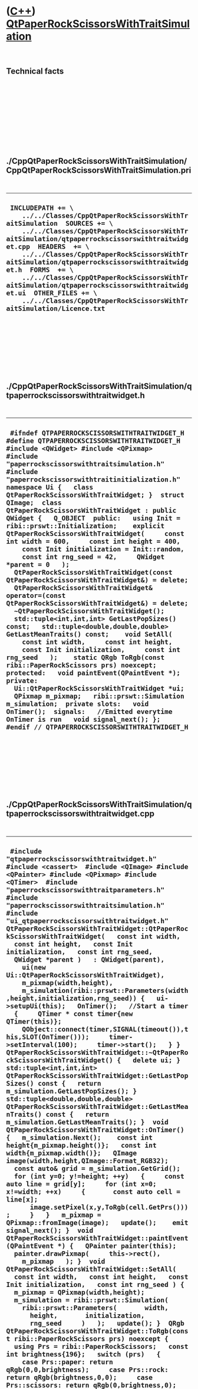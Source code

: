 



 

 

 

 

 

([C++](Cpp.htm)) [QtPaperRockScissorsWithTraitSimulation](CppQtPaperRockScissorsWithTraitSimulation.htm)
========================================================================================================

 

Technical facts
---------------

 

 

 

 

 

 

./CppQtPaperRockScissorsWithTraitSimulation/CppQtPaperRockScissorsWithTraitSimulation.pri
-----------------------------------------------------------------------------------------

 

  ---------------------------------------------------------------------------------------------------------------------------------------------------------------------------------------------------------------------------------------------------------------------------------------------------------------------------------------------------------------------------------------------------------------------------------------------------------------------------------------------------------------------------
  ` INCLUDEPATH += \     ../../Classes/CppQtPaperRockScissorsWithTraitSimulation  SOURCES += \     ../../Classes/CppQtPaperRockScissorsWithTraitSimulation/qtpaperrockscissorswithtraitwidget.cpp  HEADERS  += \     ../../Classes/CppQtPaperRockScissorsWithTraitSimulation/qtpaperrockscissorswithtraitwidget.h  FORMS  += \     ../../Classes/CppQtPaperRockScissorsWithTraitSimulation/qtpaperrockscissorswithtraitwidget.ui  OTHER_FILES += \     ../../Classes/CppQtPaperRockScissorsWithTraitSimulation/Licence.txt`
  ---------------------------------------------------------------------------------------------------------------------------------------------------------------------------------------------------------------------------------------------------------------------------------------------------------------------------------------------------------------------------------------------------------------------------------------------------------------------------------------------------------------------------

 

 

 

 

 

./CppQtPaperRockScissorsWithTraitSimulation/qtpaperrockscissorswithtraitwidget.h
--------------------------------------------------------------------------------

 

  ------------------------------------------------------------------------------------------------------------------------------------------------------------------------------------------------------------------------------------------------------------------------------------------------------------------------------------------------------------------------------------------------------------------------------------------------------------------------------------------------------------------------------------------------------------------------------------------------------------------------------------------------------------------------------------------------------------------------------------------------------------------------------------------------------------------------------------------------------------------------------------------------------------------------------------------------------------------------------------------------------------------------------------------------------------------------------------------------------------------------------------------------------------------------------------------------------------------------------------------------------------------------------------------------------------------------------------------------------------------------------------------------------------------------------------------------------------------------------------------------------------------------------------------------------
  ` #ifndef QTPAPERROCKSCISSORSWITHTRAITWIDGET_H #define QTPAPERROCKSCISSORSWITHTRAITWIDGET_H  #include <QWidget> #include <QPixmap>  #include "paperrockscissorswithtraitsimulation.h" #include "paperrockscissorswithtraitinitialization.h"  namespace Ui {   class QtPaperRockScissorsWithTraitWidget; }  struct QImage;  class QtPaperRockScissorsWithTraitWidget : public QWidget {   Q_OBJECT  public:   using Init = ribi::prswt::Initialization;    explicit QtPaperRockScissorsWithTraitWidget(     const int width = 600,     const int height = 400,     const Init initialization = Init::random,     const int rng_seed = 42,     QWidget *parent = 0   );   QtPaperRockScissorsWithTraitWidget(const QtPaperRockScissorsWithTraitWidget&) = delete;   QtPaperRockScissorsWithTraitWidget& operator=(const QtPaperRockScissorsWithTraitWidget&) = delete;   ~QtPaperRockScissorsWithTraitWidget();    std::tuple<int,int,int> GetLastPopSizes() const;   std::tuple<double,double,double> GetLastMeanTraits() const;    void SetAll(     const int width,     const int height,     const Init initialization,     const int rng_seed   );    static QRgb ToRgb(const ribi::PaperRockScissors prs) noexcept;  protected:   void paintEvent(QPaintEvent *); private:   Ui::QtPaperRockScissorsWithTraitWidget *ui;   QPixmap m_pixmap;   ribi::prswt::Simulation m_simulation;  private slots:   void OnTimer();  signals:   //Emitted everytime OnTimer is run   void signal_next(); };   #endif // QTPAPERROCKSCISSORSWITHTRAITWIDGET_H`
  ------------------------------------------------------------------------------------------------------------------------------------------------------------------------------------------------------------------------------------------------------------------------------------------------------------------------------------------------------------------------------------------------------------------------------------------------------------------------------------------------------------------------------------------------------------------------------------------------------------------------------------------------------------------------------------------------------------------------------------------------------------------------------------------------------------------------------------------------------------------------------------------------------------------------------------------------------------------------------------------------------------------------------------------------------------------------------------------------------------------------------------------------------------------------------------------------------------------------------------------------------------------------------------------------------------------------------------------------------------------------------------------------------------------------------------------------------------------------------------------------------------------------------------------------------

 

 

 

 

 

./CppQtPaperRockScissorsWithTraitSimulation/qtpaperrockscissorswithtraitwidget.cpp
----------------------------------------------------------------------------------

 

  -----------------------------------------------------------------------------------------------------------------------------------------------------------------------------------------------------------------------------------------------------------------------------------------------------------------------------------------------------------------------------------------------------------------------------------------------------------------------------------------------------------------------------------------------------------------------------------------------------------------------------------------------------------------------------------------------------------------------------------------------------------------------------------------------------------------------------------------------------------------------------------------------------------------------------------------------------------------------------------------------------------------------------------------------------------------------------------------------------------------------------------------------------------------------------------------------------------------------------------------------------------------------------------------------------------------------------------------------------------------------------------------------------------------------------------------------------------------------------------------------------------------------------------------------------------------------------------------------------------------------------------------------------------------------------------------------------------------------------------------------------------------------------------------------------------------------------------------------------------------------------------------------------------------------------------------------------------------------------------------------------------------------------------------------------------------------------------------------------------------------------------------------------------------------------------------------------------------------------------------------------------------------------------------------------------------------------------------------------------------------------------------------------------------------------------------------------------------------------------------------------------------------------------------------------------------------------------------------------------------------------------------------------------------------------------------------------------------------------------------------------------------------------------------------------------------------------------------------------
  ` #include "qtpaperrockscissorswithtraitwidget.h"  #include <cassert>  #include <QImage> #include <QPainter> #include <QPixmap> #include <QTimer>  #include "paperrockscissorswithtraitparameters.h" #include "paperrockscissorswithtraitsimulation.h" #include "ui_qtpaperrockscissorswithtraitwidget.h"  QtPaperRockScissorsWithTraitWidget::QtPaperRockScissorsWithTraitWidget(   const int width,   const int height,   const Init initialization,   const int rng_seed,   QWidget *parent )   : QWidget(parent),     ui(new Ui::QtPaperRockScissorsWithTraitWidget),     m_pixmap(width,height),     m_simulation(ribi::prswt::Parameters(width,height,initialization,rng_seed)) {   ui->setupUi(this);   OnTimer();   //Start a timer   {     QTimer * const timer{new QTimer(this)};     QObject::connect(timer,SIGNAL(timeout()),this,SLOT(OnTimer()));     timer->setInterval(100);     timer->start();   } }  QtPaperRockScissorsWithTraitWidget::~QtPaperRockScissorsWithTraitWidget() {   delete ui; }  std::tuple<int,int,int> QtPaperRockScissorsWithTraitWidget::GetLastPopSizes() const {   return m_simulation.GetLastPopSizes(); }  std::tuple<double,double,double> QtPaperRockScissorsWithTraitWidget::GetLastMeanTraits() const {   return m_simulation.GetLastMeanTraits(); }  void QtPaperRockScissorsWithTraitWidget::OnTimer() {   m_simulation.Next();    const int height{m_pixmap.height()};   const int width{m_pixmap.width()};   QImage image(width,height,QImage::Format_RGB32);   const auto& grid = m_simulation.GetGrid();   for (int y=0; y!=height; ++y)   {     const auto line = grid[y];     for (int x=0; x!=width; ++x)     {       const auto cell = line[x];       image.setPixel(x,y,ToRgb(cell.GetPrs()));     }   }   m_pixmap = QPixmap::fromImage(image);   update();    emit signal_next(); }  void QtPaperRockScissorsWithTraitWidget::paintEvent(QPaintEvent *) {   QPainter painter(this);   painter.drawPixmap(     this->rect(),     m_pixmap   ); }  void QtPaperRockScissorsWithTraitWidget::SetAll(   const int width,   const int height,   const Init initialization,   const int rng_seed ) {   m_pixmap = QPixmap(width,height);   m_simulation = ribi::prswt::Simulation(     ribi::prswt::Parameters(       width,       height,       initialization,       rng_seed     )   );   update(); }  QRgb QtPaperRockScissorsWithTraitWidget::ToRgb(const ribi::PaperRockScissors prs) noexcept {   using Prs = ribi::PaperRockScissors;   const int brightness{196};   switch (prs)   {     case Prs::paper: return qRgb(0,0,brightness);     case Prs::rock: return qRgb(brightness,0,0);     case Prs::scissors: return qRgb(0,brightness,0);   }   assert(!"Should not get here");   throw std::logic_error("QtPaperRockScissorsWithTraitWidget::ToColor: unknown value of prs"); }`
  -----------------------------------------------------------------------------------------------------------------------------------------------------------------------------------------------------------------------------------------------------------------------------------------------------------------------------------------------------------------------------------------------------------------------------------------------------------------------------------------------------------------------------------------------------------------------------------------------------------------------------------------------------------------------------------------------------------------------------------------------------------------------------------------------------------------------------------------------------------------------------------------------------------------------------------------------------------------------------------------------------------------------------------------------------------------------------------------------------------------------------------------------------------------------------------------------------------------------------------------------------------------------------------------------------------------------------------------------------------------------------------------------------------------------------------------------------------------------------------------------------------------------------------------------------------------------------------------------------------------------------------------------------------------------------------------------------------------------------------------------------------------------------------------------------------------------------------------------------------------------------------------------------------------------------------------------------------------------------------------------------------------------------------------------------------------------------------------------------------------------------------------------------------------------------------------------------------------------------------------------------------------------------------------------------------------------------------------------------------------------------------------------------------------------------------------------------------------------------------------------------------------------------------------------------------------------------------------------------------------------------------------------------------------------------------------------------------------------------------------------------------------------------------------------------------------------------------------------------

 

 

 

 

 





 




This page has been created by the [tool](Tools.htm)
[CodeToHtml](ToolCodeToHtml.htm)

